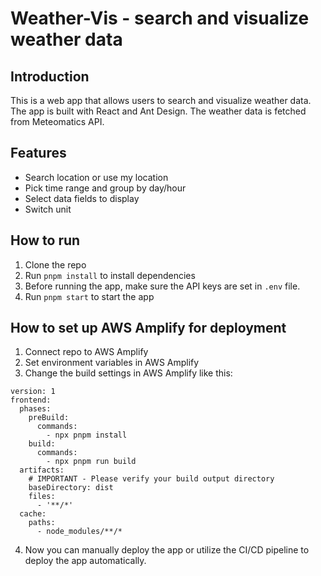 # Weather-Vis - search and visualize weather data

## Introduction
This is a web app that allows users to search and visualize weather data. The app is built with React and Ant Design. The weather data is fetched from Meteomatics API.

## Features
- Search location or use my location
- Pick time range and group by day/hour
- Select data fields to display
- Switch unit

## How to run
1. Clone the repo
2. Run `pnpm install` to install dependencies
3. Before running the app, make sure the API keys are set in `.env` file.
4. Run `pnpm start` to start the app

## How to set up AWS Amplify for deployment
1. Connect repo to AWS Amplify
2. Set environment variables in AWS Amplify
3. Change the build settings in AWS Amplify like this:
```
version: 1
frontend:
  phases:
    preBuild:
      commands:
        - npx pnpm install
    build:
      commands:
        - npx pnpm run build
  artifacts:
    # IMPORTANT - Please verify your build output directory
    baseDirectory: dist
    files:
      - '**/*'
  cache:
    paths:
      - node_modules/**/*
```
4. Now you can manually deploy the app or utilize the CI/CD pipeline to deploy the app automatically.
